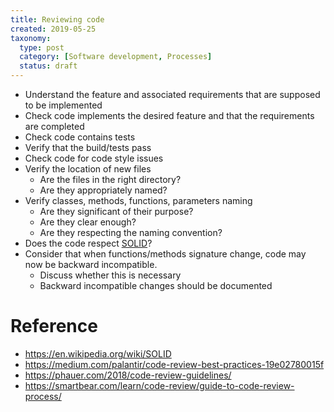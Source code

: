 ```yaml
---
title: Reviewing code
created: 2019-05-25
taxonomy:
  type: post
  category: [Software development, Processes]
  status: draft
---
```


* Understand the feature and associated requirements that are supposed to be implemented
* Check code implements the desired feature and that the requirements are completed
* Check code contains tests
* Verify that the build/tests pass
* Check code for code style issues
* Verify the location of new files
	* Are the files in the right directory?
	* Are they appropriately named?
* Verify classes, methods, functions, parameters naming
	* Are they significant of their purpose?
	* Are they clear enough?
	* Are they respecting the naming convention?
* Does the code respect [SOLID](https://en.wikipedia.org/wiki/SOLID)?
* Consider that when functions/methods signature change, code may now be backward incompatible.
	* Discuss whether this is necessary
	* Backward incompatible changes should be documented

# Reference
* https://en.wikipedia.org/wiki/SOLID
* https://medium.com/palantir/code-review-best-practices-19e02780015f
* https://phauer.com/2018/code-review-guidelines/
* https://smartbear.com/learn/code-review/guide-to-code-review-process/
